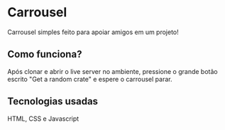 # Carrousel

Carrousel simples feito para apoiar amigos em um projeto!

## Como funciona?

Após clonar e abrir o live server no ambiente, pressione o grande botão escrito "Get a random crate" e espere o carrousel parar.

## Tecnologias usadas

HTML, CSS e Javascript